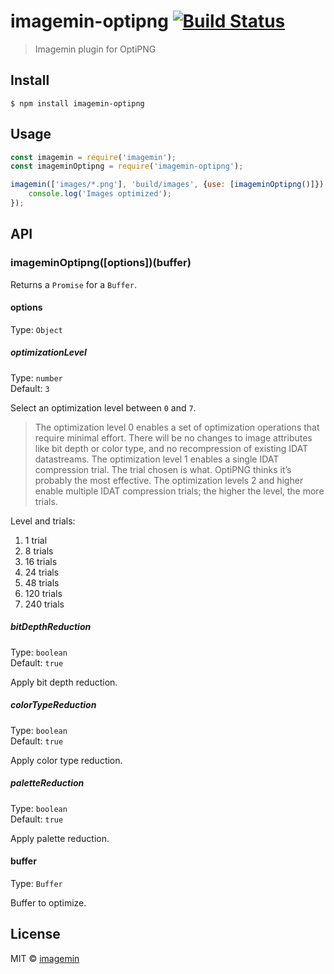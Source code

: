# imagemin-optipng [![Build Status](http://img.shields.io/travis/imagemin/imagemin-optipng.svg?style=flat)](https://travis-ci.org/imagemin/imagemin-optipng)

> Imagemin plugin for OptiPNG


## Install

```
$ npm install imagemin-optipng
```


## Usage

```js
const imagemin = require('imagemin');
const imageminOptipng = require('imagemin-optipng');

imagemin(['images/*.png'], 'build/images', {use: [imageminOptipng()]}).then(() => {
	console.log('Images optimized');
});
```


## API

### imageminOptipng([options])(buffer)

Returns a `Promise` for a `Buffer`.

#### options

Type: `Object`

##### optimizationLevel

Type: `number`<br>
Default: `3`

Select an optimization level between `0` and `7`.

> The optimization level 0 enables a set of optimization operations that require minimal effort. There will be no changes to image attributes like bit depth or color type, and no recompression of existing IDAT datastreams. The optimization level 1 enables a single IDAT compression trial. The trial chosen is what. OptiPNG thinks it’s probably the most effective. The optimization levels 2 and higher enable multiple IDAT compression trials; the higher the level, the more trials.

Level and trials:

1. 1 trial
2. 8 trials
3. 16 trials
4. 24 trials
5. 48 trials
6. 120 trials
7. 240 trials

##### bitDepthReduction

Type: `boolean`<br>
Default: `true`

Apply bit depth reduction.

##### colorTypeReduction

Type: `boolean`<br>
Default: `true`

Apply color type reduction.

##### paletteReduction

Type: `boolean`<br>
Default: `true`

Apply palette reduction.

#### buffer

Type: `Buffer`

Buffer to optimize.


## License

MIT © [imagemin](https://github.com/imagemin)
